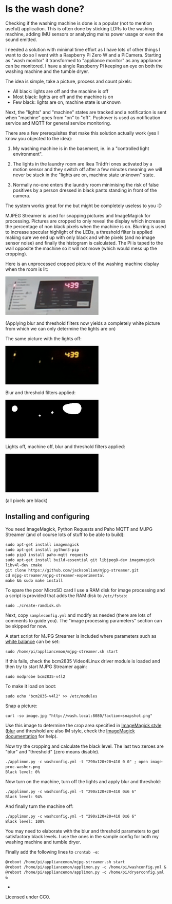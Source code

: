 # Is the wash done?

Checking if the washing machine is done is a popular (not to mention useful) application. This is often done by sticking LDRs to the washing machine, adding IMU sensors or analyzing mains power usage or even the sound emitted.

I needed a solution with minimal time effort as I have lots of other things I want to do so I went with a Raspberry Pi Zero W and a PiCamera. Starting as "wash monitor" it transformed to "appliance monitor" as any appliance can be monitored. I have a single Raspberry Pi keeping an eye on both the washing machine and the tumble dryer.

The idea is simple, take a picture, process and count pixels:

* All black: lights are off and the machine is off
* Most black: lights are off and the machine is on
* Few black: lights are on, machine state is unknown

Next, the "lights" and "machine" states are tracked and a notification is sent when "machine" goes from "on" to "off". Pushover is used as notification service and MQTT for general service monitoring.

There are a few prerequisites that make this solution actually work (yes I know you objected to the idea):

1. My washing machine is in the basement, ie. in a "controlled light environment".

2. The lights in the laundry room are Ikea Trådfri ones activated by a motion sensor and they switch off after a few minutes meaning we will never be stuck in the "lights are on, machine state unknown" state.

3. Normally no-one enters the laundry room minimising the risk of false positives by a person dressed in black pants standing in front of the camera.

The system works great for me but might be completely useless to you :D

MJPEG Streamer is used for snapping pictures and ImageMagick for processing. Pictures are cropped to only reveal the display which increases the percentage of non black pixels when the machine is on. Blurring is used to increase specular highlight of the LEDs, a threshold filter is applied making sure we end up with only black and white pixels (and no image sensor noise) and finally the histogram is calculated. The Pi is taped to the wall opposite the machine so it will not move (which would mess up the cropping).

Here is an unprocessed cropped picture of the washing machine display when the room is lit:

![](images/lights-on.png)

(Applying blur and threshold filters now yields a completely white picture from which we can only determine the lights are on)

The same picture with the lights off:

![](images/lights-off.png)

Blur and threshold filters applied:

![](images/processed.png)

Lights off, machine off, blur and threshold filters applied:

![](images/lights-off-proc.png)

(all pixels are black)


## Installing and configuring

You need ImageMagick, Python Requests and Paho MQTT and MJPG Streamer (and of course lots of stuff to be able to build):

```
sudo apt-get install imagemagick
sudo apt-get install python3-pip
sudo pip3 install paho-mqtt requests
sudo apt-get install build-essential git libjpeg8-dev imagemagick libv4l-dev cmake
git clone https://github.com/jacksonliam/mjpg-streamer.git
cd mjpg-streamer/mjpg-streamer-experimental
make && sudo make install
```

To spare the poor MicroSD card I use a RAM disk for image processing and a script is provided that adds the RAM disk to `/etc/fstab`:

```
sudo ./create-ramdisk.sh
```

Next, copy `sampleconfig.yml` and modify as needed (there are lots of comments to guide you). The "image processing parameters" section can be skipped for now.

A start script for MJPG Streamer is included where parameters such as [white balance](https://discourse.octoprint.org/t/available-mjpg-streamer-configuration-options/1106) can be set:

```
sudo /home/pi/appliancemon/mjpg-streamer.sh start
```

If this fails, check the bcm2835 Video4Linux driver module is loaded and then try to start MJPG Streamer again:

```
sudo modprobe bcm2835-v4l2
```

To make it load on boot:

```
sudo echo "bcm2835-v4l2" >> /etc/modules
```

Snap a picture:

```
curl -so image.jpg "http://wash.local:8080/?action=snapshot.png"
```

Use this image to determine the crop area specified in [ImageMagick style](https://www.imagemagick.org/Usage/crop/#crop) ([blur](https://www.imagemagick.org/Usage/blur/) and threshold are also IM style, check the [ImageMagick documentation](https://www.imagemagick.org/Usage/) for help).

Now try the cropping and calculate the black level. The last two zeroes are "blur" and "threshold" (zero means disable).

```
./applimon.py -c washconfig.yml -t "290x120+20+410 0 0" ; open image-proc-washer.png
Black level: 0%
```

Now turn on the machine, turn off the lights and apply blur and threshold:

```
./applimon.py -c washconfig.yml -t "290x120+20+410 0x6 6"
Black level: 94%
```

And finally turn the machine off:

```
./applimon.py -c washconfig.yml -t "290x120+20+410 0x6 6"
Black level: 100%
```

You may need to elaborate with the blur and threshold parameters to get satisfactory black levels. I use the ones in the sample config for both my washing machine and tumble dryer.

Finally add the following lines to `crontab -e`:

```
@reboot /home/pi/appliancemon/mjpg-streamer.sh start
@reboot /home/pi/appliancemon/applimon.py -c /home/pi/washconfig.yml &
@reboot /home/pi/appliancemon/applimon.py -c /home/pi/dryerconfig.yml &
```

-
Licensed under CC0.